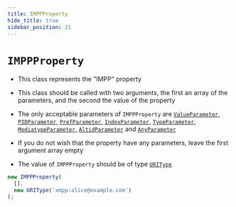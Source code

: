 ```yaml
---
title: IMPPProperty
hide_title: true
sidebar_position: 21
---
```


# `IMPPProperty`

* This class represents the "IMPP" property

* This class should be called with two arguments, the first an array of the parameters, and the second the value of the property

* The only acceptable parameters of ```IMPPProperty``` are [`ValueParameter`](/documentation/parameters/valueparameter), [`PIDParameter`](/documentation/parameters/pidparameter), [`PrefParameter`](/documentation/parameters/prefparameter), [`IndexParameter`](/documentation/parameters/indexparameter), [`TypeParameter`](/documentation/parameters/typeparameter), [`MediatypeParameter`](/documentation/parameters/mediatypeparameter), [`AltidParameter`](/documentation/parameters/altidparameter) and [`AnyParameter`](/documentation/parameters/anyparameter)

* If you do not wish that the property have any parameters, leave the first argument array empty

* The value of ```IMPPProperty``` should be of type [`URIType`](/documentation/values/uritype)

```js
new IMPPProperty(
  [],
  new URIType('xmpp:alice@example.com')
);
```

